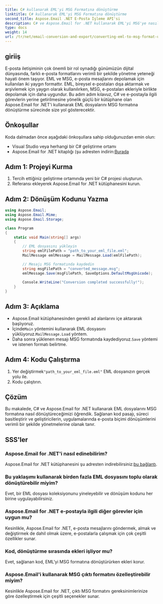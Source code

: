```yaml
---
title: C# kullanarak EML'yi MSG Formatına dönüştürme
linktitle: C# kullanarak EML'yi MSG Formatına dönüştürme
second_title: Aspose.Email .NET E-Posta İşleme API'si
description: C# ve Aspose.Email for .NET kullanarak EML'yi MSG'ye nasıl dönüştüreceğinizi öğrenin. Etkili e-posta biçimi dönüşümü için kod örnekleri içeren kapsamlı bir kılavuz.
type: docs
weight: 14
url: /tr/net/email-conversion-and-export/converting-eml-to-msg-format-using-csharp/
---
```


## giriiş

E-posta iletişiminin çok önemli bir rol oynadığı günümüzün dijital dünyasında, farklı e-posta formatlarını verimli bir şekilde yönetme yeteneği hayati önem taşıyor. EML ve MSG, e-posta mesajlarını depolamak için kullanılan iki yaygın formattır. EML, bireysel e-postaları dışa aktarmak ve arşivlemek için yaygın olarak kullanılırken, MSG, e-postaları ekleriyle birlikte depolamak için daha uygundur. Bu adım adım kılavuz, C# ve e-postayla ilgili görevlerin yerine getirilmesine yönelik güçlü bir kütüphane olan Aspose.Email for .NET'i kullanarak EML dosyalarını MSG formatına dönüştürme sürecinde size yol gösterecektir.

## Önkoşullar

Koda dalmadan önce aşağıdaki önkoşullara sahip olduğunuzdan emin olun:

- Visual Studio veya herhangi bir C# geliştirme ortamı
-  Aspose.Email for .NET kitaplığı (şu adresten indirin:[Burada](https://releases.aspose.com/email/net)

## Adım 1: Projeyi Kurma

1. Tercih ettiğiniz geliştirme ortamında yeni bir C# projesi oluşturun.
2. Referansı ekleyerek Aspose.Email for .NET kütüphanesini kurun.

## Adım 2: Dönüşüm Kodunu Yazma

```csharp
using Aspose.Email;
using Aspose.Email.Mime;
using Aspose.Email.Storage;

class Program
{
    static void Main(string[] args)
    {
        // EML dosyasını yükleyin
        string emlFilePath = "path_to_your_eml_file.eml";
        MailMessage emlMessage = MailMessage.Load(emlFilePath);

        // Mesajı MSG formatında kaydedin
        string msgFilePath = "converted_message.msg";
        emlMessage.Save(msgFilePath, SaveOptions.DefaultMsgUnicode);
        
        Console.WriteLine("Conversion completed successfully!");
    }
}
```

## Adım 3: Açıklama

- Aspose.Email kütüphanesinden gerekli ad alanlarını içe aktararak başlıyoruz.
- İçinde`Main` yöntemini kullanarak EML dosyasını yüklüyoruz.`MailMessage.Load` yöntem.
-  Daha sonra yüklenen mesajı MSG formatında kaydediyoruz.`Save` yöntemi ve istenen formatı belirtme.

## Adım 4: Kodu Çalıştırma

1.  Yer değiştirmek`"path_to_your_eml_file.eml"` EML dosyanızın gerçek yolu ile.
2. Kodu çalıştırın.

## Çözüm

Bu makalede, C# ve Aspose.Email for .NET kullanarak EML dosyalarını MSG formatına nasıl dönüştüreceğimizi öğrendik. Sağlanan kod pasajı, süreci basitleştirir ve geliştiricilerin, uygulamalarında e-posta biçimi dönüşümlerini verimli bir şekilde yönetmelerine olanak tanır.

## SSS'ler

### Aspose.Email for .NET'i nasıl edinebilirim?

 Aspose.Email for .NET kütüphanesini şu adresten indirebilirsiniz:[bu bağlantı](https://releases.aspose.com/email/net).

### Bu yaklaşımı kullanarak birden fazla EML dosyasını toplu olarak dönüştürebilir miyim?

Evet, bir EML dosyası koleksiyonunu yineleyebilir ve dönüşüm kodunu her birine uygulayabilirsiniz.

### Aspose.Email for .NET e-postayla ilgili diğer görevler için uygun mu?

Kesinlikle, Aspose.Email for .NET, e-posta mesajlarını göndermek, almak ve değiştirmek de dahil olmak üzere, e-postalarla çalışmak için çok çeşitli özellikler sunar.

### Kod, dönüştürme sırasında ekleri işliyor mu?

Evet, sağlanan kod, EML'yi MSG formatına dönüştürürken ekleri korur.

### Aspose.Email'i kullanarak MSG çıktı formatını özelleştirebilir miyim?

Kesinlikle Aspose.Email for .NET, çıktı MSG formatını gereksinimlerinize göre özelleştirmek için çeşitli seçenekler sunar.